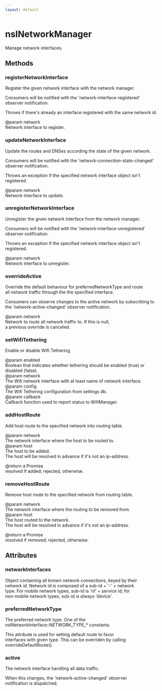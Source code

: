 ```yaml
---
layout: default
---
```


# nsINetworkManager #
  
Manage network interfaces.  
  

## Methods ##

### registerNetworkInterface ###
  
Register the given network interface with the network manager.  
  
Consumers will be notified with the 'network-interface-registered'  
observer notification.  
  
Throws if there's already an interface registered with the same network id.  
  
@param network  
       Network interface to register.  
  

### updateNetworkInterface ###
  
Update the routes and DNSes according the state of the given network.  
  
Consumers will be notified with the 'network-connection-state-changed'  
observer notification.  
  
Throws an exception if the specified network interface object isn't  
registered.  
  
@param network  
       Network interface to update.  
  

### unregisterNetworkInterface ###
  
Unregister the given network interface from the network manager.  
  
Consumers will be notified with the 'network-interface-unregistered'  
observer notification.  
  
Throws an exception if the specified network interface object isn't  
registered.  
  
@param network  
       Network interface to unregister.  
  

### overrideActive ###
  
Override the default behaviour for preferredNetworkType and route  
all network traffic through the the specified interface.  
  
Consumers can observe changes to the active network by subscribing to  
the 'network-active-changed' observer notification.  
  
@param network  
       Network to route all network traffic to. If this is null,  
       a previous override is canceled.  
  

### setWifiTethering ###
  
Enable or disable Wifi Tethering  
  
@param enabled  
       Boolean that indicates whether tethering should be enabled (true) or disabled (false).  
@param network  
       The Wifi network interface with at least name of network interface.  
@param config  
       The Wifi Tethering configuration from settings db.  
@param callback  
       Callback function used to report status to WifiManager.  
  

### addHostRoute ###
  
Add host route to the specified network into routing table.  
  
@param network  
       The network interface where the host to be routed to.  
@param host  
       The host to be added.  
       The host will be resolved in advance if it's not an ip-address.  
  
@return a Promise  
        resolved if added; rejected, otherwise.  
  

### removeHostRoute ###
  
Remove host route to the specified network from routing table.  
  
@param network  
       The network interface where the routing to be removed from.  
@param host  
       The host routed to the network.  
       The host will be resolved in advance if it's not an ip-address.  
  
@return a Promise  
        resolved if removed; rejected, otherwise.  
  

## Attributes ##

### networkInterfaces ###
  
Object containing all known network connections, keyed by their  
network id. Network id is composed of a sub-id + '-' + network  
type. For mobile network types, sub-id is 'ril' + service id; for  
non-mobile network types, sub-id is always 'device'.  
  

### preferredNetworkType ###
  
The preferred network type. One of the  
nsINetworkInterface::NETWORK_TYPE_* constants.  
  
This attribute is used for setting default route to favor  
interfaces with given type.  This can be overriden by calling  
overrideDefaultRoute().  
  

### active ###
  
The network interface handling all data traffic.  
  
When this changes, the 'network-active-changed' observer  
notification is dispatched.  
  
